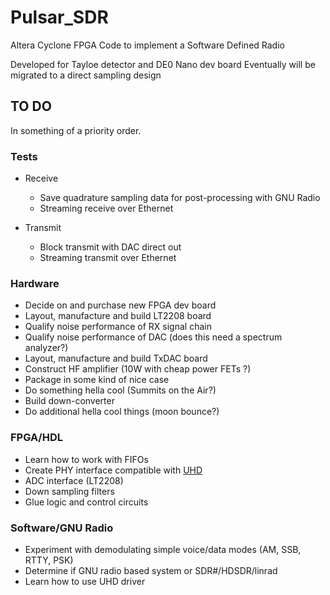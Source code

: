 Pulsar_SDR
==========

Altera Cyclone FPGA Code to implement a Software Defined Radio

Developed for Tayloe detector and DE0 Nano dev board
Eventually will be migrated to a direct sampling design

## TO DO

In something of a priority order.

### Tests

* Receive
    * Save quadrature sampling data for post-processing with GNU Radio
    * Streaming receive over Ethernet

* Transmit
    * Block transmit with DAC direct out
    * Streaming transmit over Ethernet

### Hardware

* Decide on and purchase new FPGA dev board
* Layout, manufacture and build LT2208 board
* Qualify noise performance of RX signal chain
* Qualify noise performance of DAC (does this need a spectrum analyzer?)
* Layout, manufacture and build TxDAC board
* Construct HF amplifier (10W with cheap power FETs ?)
* Package in some kind of nice case
* Do something hella cool (Summits on the Air?)
* Build down-converter
* Do additional hella cool things (moon bounce?)

### FPGA/HDL

* Learn how to work with FIFOs
* Create PHY interface compatible with [UHD](http://code.ettus.com/redmine/ettus/projects/uhd/wiki)
* ADC interface (LT2208)
* Down sampling filters
* Glue logic and control circuits

### Software/GNU Radio

* Experiment with demodulating simple voice/data modes (AM, SSB, RTTY, PSK)
* Determine if GNU radio based system or SDR#/HDSDR/linrad
* Learn how to use UHD driver

